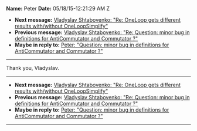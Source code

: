 **Name:** Peter
**Date:** 05/18/15-12:21:29 AM Z

  - **Next message:** [Vladyslav Shtabovenko: "Re: OneLoop gets
    different results with/without OneLoopSimplify"](0902.html)
  - **Previous message:** [Vladyslav Shtabovenko: "Re: Question: minor
    bug in definitions for AntiCommutator and Commutator ?"](0900.html)
  - **Maybe in reply to:** [Peter: "Question: minor bug in definitions
    for AntiCommutator and Commutator ?"](0899.html)

-----

Thank you, Vladyslav.  

-----

  - **Next message:** [Vladyslav Shtabovenko: "Re: OneLoop gets
    different results with/without OneLoopSimplify"](0902.html)
  - **Previous message:** [Vladyslav Shtabovenko: "Re: Question: minor
    bug in definitions for AntiCommutator and Commutator ?"](0900.html)
  - **Maybe in reply to:** [Peter: "Question: minor bug in definitions
    for AntiCommutator and Commutator ?"](0899.html)

-----

